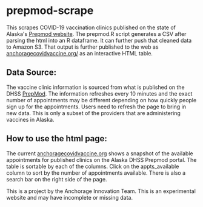 
# prepmod-scrape

This scrapes COVID-19 vaccination clinics published on the state of Alaska's [Prepmod website](https://cw2-alaska-production.herokuapp.com/clinic/search). The prepmod.R script generates a CSV after parsing the html into an R dataframe. It can further push that cleaned data to Amazon S3. That output is further published to the web as [anchoragecovidvaccine.org/](https://anchoragecovidvaccine.org/) as an interactive HTML table. 

## Data Source: 

The vaccine clinic information is sourced from what is published on the DHSS [PrepMod](https://cw2-alaska-production.herokuapp.com/clinic/search). The information refreshes every 10 minutes and the exact number of appointments may be different depending on how quickly people sign up for the appointments. Users need to refresh the page to bring in new data. This is only a subset of the providers that are administering vaccines in Alaska.

## How to use the html page: 

The current [anchoragecovidvaccine.org](https://anchoragecovidvaccine.org/) shows a snapshot of the available appointments for published clinics on the Alaska DHSS Prepmod portal. The table is sortable by each of the columns. Click on the appts_available column to sort by the number of appointments available. There is also a search bar on the right side of the page.

 This is a project by the Anchorage Innovation Team. This is an experimental website and may have incomplete or missing data.
